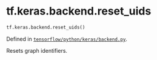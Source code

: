 <div itemscope itemtype="http://developers.google.com/ReferenceObject">
<meta itemprop="name" content="tf.keras.backend.reset_uids" />
</div>

# tf.keras.backend.reset_uids

``` python
tf.keras.backend.reset_uids()
```



Defined in [`tensorflow/python/keras/backend.py`](https://www.tensorflow.org/code/tensorflow/python/keras/backend.py).

Resets graph identifiers.
  